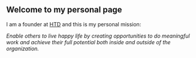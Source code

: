 ## Welcome to my personal page

I am a founder at [HTD](https://htdevelopers.com) and this is my personal mission:

_Enable others to live happy life by creating opportunities to do meaningful work and 
achieve their full potential both inside and outside of the organization._

